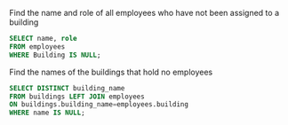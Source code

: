 Find the name and role of all employees who have not been assigned to a building
```SQL
SELECT name, role 
FROM employees
WHERE Building IS NULL;
```

Find the names of the buildings that hold no employees
```SQL
SELECT DISTINCT building_name
FROM buildings LEFT JOIN employees
ON buildings.building_name=employees.building
WHERE name IS NULL;
```
